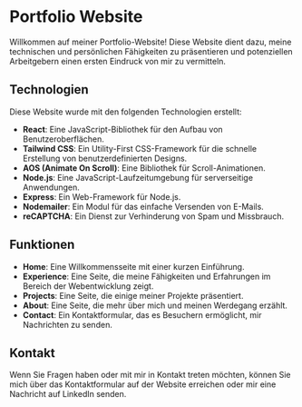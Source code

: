 # Portfolio Website

Willkommen auf meiner Portfolio-Website! Diese Website dient dazu, meine technischen und persönlichen Fähigkeiten zu präsentieren und potenziellen Arbeitgebern einen ersten Eindruck von mir zu vermitteln.

## Technologien

Diese Website wurde mit den folgenden Technologien erstellt:

- **React**: Eine JavaScript-Bibliothek für den Aufbau von Benutzeroberflächen.
- **Tailwind CSS**: Ein Utility-First CSS-Framework für die schnelle Erstellung von benutzerdefinierten Designs.
- **AOS (Animate On Scroll)**: Eine Bibliothek für Scroll-Animationen.
- **Node.js**: Eine JavaScript-Laufzeitumgebung für serverseitige Anwendungen.
- **Express**: Ein Web-Framework für Node.js.
- **Nodemailer**: Ein Modul für das einfache Versenden von E-Mails.
- **reCAPTCHA**: Ein Dienst zur Verhinderung von Spam und Missbrauch.

## Funktionen

- **Home**: Eine Willkommensseite mit einer kurzen Einführung.
- **Experience**: Eine Seite, die meine Fähigkeiten und Erfahrungen im Bereich der Webentwicklung zeigt.
- **Projects**: Eine Seite, die einige meiner Projekte präsentiert.
- **About**: Eine Seite, die mehr über mich und meinen Werdegang erzählt.
- **Contact**: Ein Kontaktformular, das es Besuchern ermöglicht, mir Nachrichten zu senden.

## Kontakt

Wenn Sie Fragen haben oder mit mir in Kontakt treten möchten, können Sie mich über das Kontaktformular auf der Website erreichen oder mir eine Nachricht auf LinkedIn senden.
